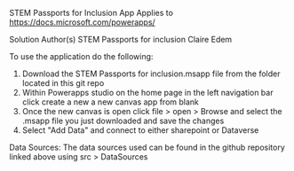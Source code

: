 STEM Passports for Inclusion App
Applies to https://docs.microsoft.com/powerapps/

Solution	                     Author(s)
STEM Passports for inclusion	 Claire Edem

To use the application do the following:
1) Download the STEM Passports for inclusion.msapp file from the folder located in this git repo 
2) Within Powerapps studio on the home page in the left navigation bar click create a new a new canvas app from blank
3) Once the new canvas is open click file > open > Browse and select the .msapp file you just downloaded and save the changes
4) Select "Add Data" and connect to either sharepoint or Dataverse

Data Sources:
The data sources used can be found in the github repository linked above using src > DataSources
